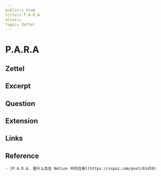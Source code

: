 ```yaml
---
public:: true
title:: P.A.R.A
alias:: 
tags:: Zettel
---
```


# P.A.R.A

## Zettel
## Excerpt
## Question
## Extension
## Links
## Reference
	- [P.A.R.A. 是什么及在 Notion 中的应用](https://sspai.com/post/61459)